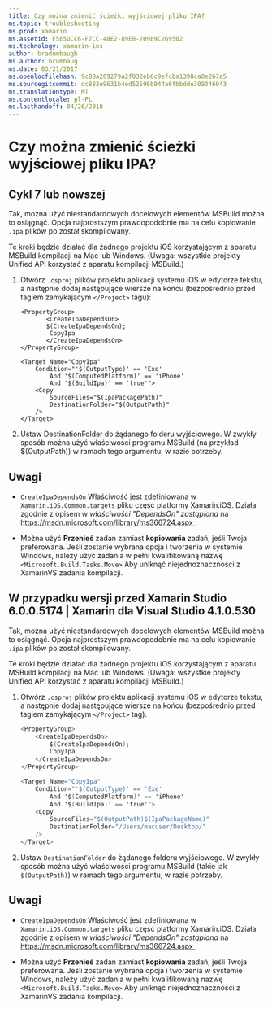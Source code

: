 ```yaml
---
title: Czy można zmienić ścieżki wyjściowej pliku IPA?
ms.topic: troubleshooting
ms.prod: xamarin
ms.assetid: F5E5DCC6-F7CC-48E2-89E8-709E9C269502
ms.technology: xamarin-ios
author: bradumbaugh
ms.author: brumbaug
ms.date: 03/21/2017
ms.openlocfilehash: 9c80a209279a2f032eb6c9efcba1398ca0e267a5
ms.sourcegitcommit: dc882e9631b4ed52596b944a6fbbdde309346943
ms.translationtype: MT
ms.contentlocale: pl-PL
ms.lasthandoff: 04/26/2018
---
```

# <a name="can-i-change-the-output-path-of-the-ipa-file"></a>Czy można zmienić ścieżki wyjściowej pliku IPA?

## <a name="for-cycle-7-and-higher"></a>Cykl 7 lub nowszej
Tak, można użyć niestandardowych docelowych elementów MSBuild można to osiągnąć. Opcja najprostszym prawdopodobnie ma na celu kopiowanie `.ipa` plików po został skompilowany.

Te kroki będzie działać dla żadnego projektu iOS korzystającym z aparatu MSBuild kompilacji na Mac lub Windows. (Uwaga: wszystkie projekty Unified API korzystać z aparatu kompilacji MSBuild.)

1. Otwórz `.csproj` plików projektu aplikacji systemu iOS w edytorze tekstu, a następnie dodaj następujące wiersze na końcu (bezpośrednio przed tagiem zamykającym `</Project>` tagu):
    
    ```
    <PropertyGroup>
           <CreateIpaDependsOn>
           $(CreateIpaDependsOn);
            CopyIpa
           </CreateIpaDependsOn>
    </PropertyGroup>
    
    <Target Name="CopyIpa"
        Condition="'$(OutputType)' == 'Exe'
            And '$(ComputedPlatform)' == 'iPhone'
            And '$(BuildIpa)' == 'true'">
        <Copy
            SourceFiles="$(IpaPackagePath)"
            DestinationFolder="$(OutputPath)"
        />
    </Target>
    ```

2. Ustaw DestinationFolder do żądanego folderu wyjściowego. W zwykły sposób można użyć właściwości programu MSBuild (na przykład $(OutputPath)) w ramach tego argumentu, w razie potrzeby.

## <a name="notes"></a>Uwagi
- `CreateIpaDependsOn` Właściwość jest zdefiniowana w `Xamarin.iOS.Common.targets` pliku część platformy Xamarin.iOS. Działa zgodnie z opisem w *właściwości "DependsOn" zastąpiona* na [ https://msdn.microsoft.com/library/ms366724.aspx ](https://msdn.microsoft.com/library/ms366724.aspx).

- Można użyć **Przenieś** zadań zamiast **kopiowania** zadań, jeśli Twoja preferowana. Jeśli zostanie wybrana opcja i tworzenia w systemie Windows, należy użyć zadania w pełni kwalifikowaną nazwę `<Microsoft.Build.Tasks.Move>` Aby uniknąć niejednoznaczności z XamarinVS zadania kompilacji.

## <a name="for-versions-before-xamarin-studio-6005174--xamarin-for-visual-studio-410530"></a>W przypadku wersji przed Xamarin Studio 6.0.0.5174 | Xamarin dla Visual Studio 4.1.0.530

Tak, można użyć niestandardowych docelowych elementów MSBuild można to osiągnąć. Opcja najprostszym prawdopodobnie ma na celu kopiowanie `.ipa` plików po został skompilowany.

Te kroki będzie działać dla żadnego projektu iOS korzystającym z aparatu MSBuild kompilacji na Mac lub Windows. (Uwaga: wszystkie projekty Unified API korzystać z aparatu kompilacji MSBuild.)

1. Otwórz `.csproj` plików projektu aplikacji systemu iOS w edytorze tekstu, a następnie dodaj następujące wiersze na końcu (bezpośrednio przed tagiem zamykającym `</Project>` tag).

    ```csharp
    <PropertyGroup>
        <CreateIpaDependsOn>
            $(CreateIpaDependsOn);
            CopyIpa
        </CreateIpaDependsOn>
    </PropertyGroup>
    
    <Target Name="CopyIpa"
        Condition="'$(OutputType)' == 'Exe'
            And '$(ComputedPlatform)' == 'iPhone'
            And '$(BuildIpa)' == 'true'">
        <Copy
            SourceFiles="$(OutputPath)$(IpaPackageName)"
            DestinationFolder="/Users/macuser/Desktop/"
        />
    </Target>
    ```

2. Ustaw `DestinationFolder` do żądanego folderu wyjściowego. W zwykły sposób można użyć właściwości programu MSBuild (takie jak `$(OutputPath)`) w ramach tego argumentu, w razie potrzeby.

## <a name="notes"></a>Uwagi
- `CreateIpaDependsOn` Właściwość jest zdefiniowana w `Xamarin.iOS.Common.targets` pliku część platformy Xamarin.iOS. Działa zgodnie z opisem w *właściwości "DependsOn" zastąpiona* na [ https://msdn.microsoft.com/library/ms366724.aspx ](https://msdn.microsoft.com/library/ms366724.aspx).

- Można użyć **Przenieś** zadań zamiast **kopiowania** zadań, jeśli Twoja preferowana. Jeśli zostanie wybrana opcja i tworzenia w systemie Windows, należy użyć zadania w pełni kwalifikowaną nazwę `<Microsoft.Build.Tasks.Move>` Aby uniknąć niejednoznaczności z XamarinVS zadania kompilacji.
